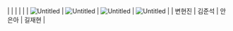 |  |  |  |  |
| ![Untitled](https://prod-files-secure.s3.us-west-2.amazonaws.com/cd820b6f-b016-4047-b21f-bb06f839bf89/8e1ff732-ef9c-45d7-b09e-9d435e89c36f/Untitled.png) | ![Untitled](https://prod-files-secure.s3.us-west-2.amazonaws.com/cd820b6f-b016-4047-b21f-bb06f839bf89/8e1ff732-ef9c-45d7-b09e-9d435e89c36f/Untitled.png) | ![Untitled](https://prod-files-secure.s3.us-west-2.amazonaws.com/cd820b6f-b016-4047-b21f-bb06f839bf89/8e1ff732-ef9c-45d7-b09e-9d435e89c36f/Untitled.png) | ![Untitled](https://prod-files-secure.s3.us-west-2.amazonaws.com/cd820b6f-b016-4047-b21f-bb06f839bf89/8e1ff732-ef9c-45d7-b09e-9d435e89c36f/Untitled.png) |
| 변현진 | 김준석 | 안은아 | 길재현 |

